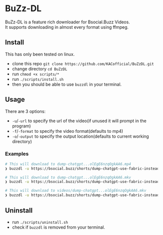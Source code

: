 # BuZz-DL
BuZz-DL is a feature rich downloader for Bsocial.Buzz Videos.  
It supports downloading in almost every format using ffmpeg.  

## Install
This has only been tested on linux.
- clone this repo `git clone https://github.com/KACofficial/BuZzDL.git`
- change directory `cd BuZzDL`
- run `chmod +x scripts/*`
- run `./scripts/install.sh`
- then you should be able to use `buzzdl` in your terminal.

## Usage
There are 3 options:
- `-u`/`-url` to specify the url of the video(if unused it will prompt in the program)
- `-f`/`-format` to specify the video format(defaults to mp4)
- `-o`/`-output` to specify the output location(defaults to current working directory)  
### Examples
```bash
# This will download to dump-chatgpt...olEgE6nzqOgkAA6.mp4
❯ buzzdl -u https://bsocial.buzz/shorts/dump-chatgpt-use-fabric-instead_olEgE6nzqOgkAA6.html

# This will download to dump-chatgpt...olEgE6nzqOgkAA6.mkv
❯ buzzdl -u https://bsocial.buzz/shorts/dump-chatgpt-use-fabric-instead_olEgE6nzqOgkAA6.html -f mkv

# This will download to videos/dump-chatgpt...olEgE6nzqOgkAA6.mkv
❯ buzzdl -u https://bsocial.buzz/shorts/dump-chatgpt-use-fabric-instead_olEgE6nzqOgkAA6.html -f mkv -o videos
```

## Uninstall
- run `./scripts/uninstall.sh`
- check if `buzzdl` is removed from your terminal.
